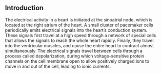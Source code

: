 ## Introduction

The electrical activity in a heart is initiated at the sinoatrial node, which is located at the right atrium of the heart. A small cluster of pacemaker cells periodically emits electrical signals into the heart’s conduction system. These signals first travel at a high speed through a network of special cells that allows the signals to reach the whole heart rapidly. Finally, they travel into the ventricular muscles, and cause the entire heart to contract almost simultaneously. The electrical signals travel between cells through a process called depolarization, during which voltage-sensitive protein channels on the cell membrane open to allow positively charged ions to move in and out of the cell, leading to ionic currents.
